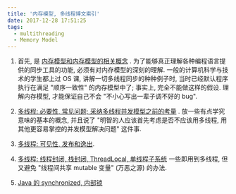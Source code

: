 ```yaml
---
title: '内存模型, 多线程博文索引'
date: 2017-12-28 17:51:25
tags: 
  - multithreading
  - Memory Model
---
```


1. 首先, 是 [内存模型和内存模型的相关概念](https://zsh-89.github.io/2017/12/13/Java-%E5%86%85%E5%AD%98%E6%A8%A1%E5%9E%8B-volatile-final-synchronized/ ) .
为了能够真正理解各种编程语言提供的同步工具的功能, 必须有对内存模型的深刻的理解.
一般的计算机科学与技术的学生都上过 OS 课, 讲解一切多线程同步的种种例子时, 
当时已经默认程序执行在满足 "顺序一致性" 的内存模型中了; 事实上, 完全不能做这样的假设.
理解内存模型, 才能保证自己不会 "不小心写出一辈子调不好的 bug".

1. [多线程: 必要性, 常见问题; 采纳多线程并发模型之前的考量](https://zsh-89.github.io/2017/11/14/%E5%A4%9A%E7%BA%BF%E7%A8%8B-%E5%BF%85%E8%A6%81%E6%80%A7-%E5%B8%B8%E8%A7%81%E9%97%AE%E9%A2%98-%E9%87%87%E7%BA%B3%E5%A4%9A%E7%BA%BF%E7%A8%8B%E5%B9%B6%E5%8F%91%E6%A8%A1%E5%9E%8B%E4%B9%8B%E5%89%8D%E7%9A%84%E8%80%83%E9%87%8F/ ) .
放一些有点学究意味的基本的概念, 并且说了 "明智的人应该首先考虑是否不应该用多线程, 用其他更容易掌控的并发模型解决问题" 这件事.

1. [多线程: 可见性, 发布和逸出]( https://zsh-89.github.io/2017/12/13/%E5%A4%9A%E7%BA%BF%E7%A8%8B-%E5%8F%AF%E8%A7%81%E6%80%A7-%E5%8F%91%E5%B8%83%E5%92%8C%E9%80%B8%E5%87%BA/ ).

1. [多线程: 线程封闭, 栈封闭, ThreadLocal, 单线程子系统]( https://zsh-89.github.io/2017/12/13/%E5%A4%9A%E7%BA%BF%E7%A8%8B-%E7%BA%BF%E7%A8%8B%E5%B0%81%E9%97%AD-%E6%A0%88%E5%B0%81%E9%97%AD-ThreadLocal-%E5%8D%95%E7%BA%BF%E7%A8%8B%E5%AD%90%E7%B3%BB%E7%BB%9F/ ) 一些即用到多线程, 但又避免 "线程间共享 mutable 变量" (万恶之源) 的办法.

1. [Java 的 synchronized, 内部锁]( https://zsh-89.github.io/2017/12/31/Java-的-synchronized-内部锁/ )

